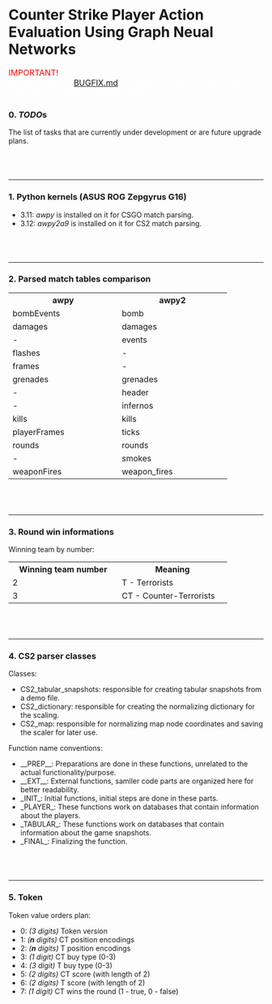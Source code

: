 # Counter Strike Player Action Evaluation Using Graph Neual Networks


<span style="color: red; font-size: 16px">IMPORTANT!<span><span style="color: white"> If any errors would occure during the use of this project, read the [BUGFIX.md](BUGFIX.md) file, which contains solutions to some of the previously found problems.<span> 




### 0. ***TODO***s

The list of tasks that are currently under development or are future upgrade plans.

<div style="min-height: 40px"></div>

----


### 1. Python kernels (ASUS ROG Zepgyrus G16)
  - 3.11: *awpy* is installed on it for CSGO match parsing.
  - 3.12: *awpy2a9* is installed on it for CS2 match parsing.

<div style="min-height: 40px"></div>

----

### 2. Parsed match tables comparison

<table>
  <tr>
    <th style="min-width: 200px">awpy</th>
    <th style="min-width: 200px">awpy2</th>
  </tr>
  <tr>
    <td>bombEvents</td>
    <td>bomb</td>
  </tr>
  <tr>
    <td>damages</td>
    <td>damages</td>
  </tr>
  <tr>
    <td>-</td>
    <td>events</td>
  </tr>
  <tr>
    <td>flashes</td>
    <td>-</td>
  </tr>
  <tr>
    <td>frames</td>
    <td>-</td>
  </tr>
  <tr>
    <td>grenades</td>
    <td>grenades</td>
  </tr>
  <tr>
    <td>-</td>
    <td>header</td>
  </tr>
  <tr>
    <td>-</td>
    <td>infernos</td>
  </tr>
  <tr>
    <td>kills</td>
    <td>kills</td>
  </tr>
  <tr>
    <td>playerFrames</td>
    <td>ticks</td>
  </tr>
  <tr>
    <td>rounds</td>
    <td>rounds</td>
  </tr>
  <tr>
    <td>-</td>
    <td>smokes</td>
  </tr>
  <tr>
    <td>weaponFires</td>
    <td>weapon_fires</td>
  </tr>
</table>

<div style="min-height: 40px"></div>

----

### 3. Round win informations

Winning team by number:

<table>
  <tr>
    <th style="min-width: 200px">Winning team number</th>
    <th style="min-width: 200px">Meaning</th>
  </tr>
  <tr>
    <td>2</td>
    <td>T - Terrorists</td>
  </tr>
  <tr>
    <td>3</td>
    <td>CT - Counter-Terrorists</td>
  </tr>
</table>

<div style="min-height: 40px"></div>

----

### 4. CS2 parser classes

Classes:

  - CS2_tabular_snapshots: responsible for creating tabular snapshots from a demo file.
  - CS2_dictionary: responsible for creating the normalizing dictionary for the scaling.
  - CS2_map: responsible for normalizing map node coordinates and saving the scaler for later use.

Function name conventions:

  - <div>__PREP__: Preparations are done in these functions, unrelated to the actual functionality/purpose.</div>
  - <div>__EXT__: External functions, samller code parts are organized here for better readability.</div>


  - <div>_INIT_: Initial functions, initial steps are done in these parts.</div>
  - <div>_PLAYER_: These functions work on databases that contain information about the players.</div>
  - <div>_TABULAR_: These functions work on databases that contain information about the game snapshots.</div>
  - <div>_FINAL_: Finalizing the function.</div>

<div style="min-height: 40px"></div>

----

### 5. Token

Token value orders plan:

  - 0: *(3 digits)* Token version 
  - 1: *(**n** digits)* CT position encodings 
  - 2: *(**n** digits)* T position encodings 
  - 3: *(1 digit)* CT buy type (0-3) 
  - 4: *(3 digit)* T buy type (0-3) 
  - 5: *(2 digits)* CT score (with length of 2) 
  - 6: *(2 digits)* T score (with length of 2) 
  - 7: *(1 digit)* CT wins the round (1 - true, 0 - false) 